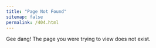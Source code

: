 ```yaml
---
title: "Page Not Found"
sitemap: false
permalink: /404.html
---
```


Gee dang! The page you were trying to view does not exist.
